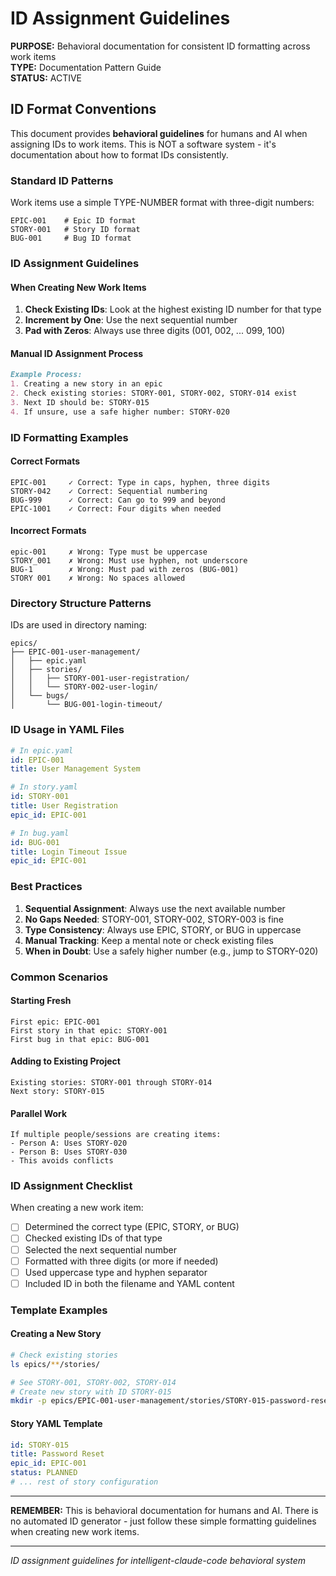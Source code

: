 # ID Assignment Guidelines

**PURPOSE:** Behavioral documentation for consistent ID formatting across work items  
**TYPE:** Documentation Pattern Guide  
**STATUS:** ACTIVE

## ID Format Conventions

This document provides **behavioral guidelines** for humans and AI when assigning IDs to work items. This is NOT a software system - it's documentation about how to format IDs consistently.

### Standard ID Patterns

Work items use a simple TYPE-NUMBER format with three-digit numbers:

```
EPIC-001    # Epic ID format
STORY-001   # Story ID format  
BUG-001     # Bug ID format
```

### ID Assignment Guidelines

#### When Creating New Work Items

1. **Check Existing IDs**: Look at the highest existing ID number for that type
2. **Increment by One**: Use the next sequential number
3. **Pad with Zeros**: Always use three digits (001, 002, ... 099, 100)

#### Manual ID Assignment Process

```markdown
Example Process:
1. Creating a new story in an epic
2. Check existing stories: STORY-001, STORY-002, STORY-014 exist
3. Next ID should be: STORY-015
4. If unsure, use a safe higher number: STORY-020
```

### ID Formatting Examples

#### Correct Formats
```
EPIC-001     ✓ Correct: Type in caps, hyphen, three digits
STORY-042    ✓ Correct: Sequential numbering
BUG-999      ✓ Correct: Can go to 999 and beyond
EPIC-1001    ✓ Correct: Four digits when needed
```

#### Incorrect Formats
```
epic-001     ✗ Wrong: Type must be uppercase
STORY_001    ✗ Wrong: Must use hyphen, not underscore
BUG-1        ✗ Wrong: Must pad with zeros (BUG-001)
STORY 001    ✗ Wrong: No spaces allowed
```

### Directory Structure Patterns

IDs are used in directory naming:

```
epics/
├── EPIC-001-user-management/
│   ├── epic.yaml
│   ├── stories/
│   │   ├── STORY-001-user-registration/
│   │   └── STORY-002-user-login/
│   └── bugs/
│       └── BUG-001-login-timeout/
```

### ID Usage in YAML Files

```yaml
# In epic.yaml
id: EPIC-001
title: User Management System

# In story.yaml
id: STORY-001
title: User Registration
epic_id: EPIC-001

# In bug.yaml
id: BUG-001
title: Login Timeout Issue
epic_id: EPIC-001
```

### Best Practices

1. **Sequential Assignment**: Always use the next available number
2. **No Gaps Needed**: STORY-001, STORY-002, STORY-003 is fine
3. **Type Consistency**: Always use EPIC, STORY, or BUG in uppercase
4. **Manual Tracking**: Keep a mental note or check existing files
5. **When in Doubt**: Use a safely higher number (e.g., jump to STORY-020)

### Common Scenarios

#### Starting Fresh
```
First epic: EPIC-001
First story in that epic: STORY-001
First bug in that epic: BUG-001
```

#### Adding to Existing Project
```
Existing stories: STORY-001 through STORY-014
Next story: STORY-015
```

#### Parallel Work
```
If multiple people/sessions are creating items:
- Person A: Uses STORY-020
- Person B: Uses STORY-030
- This avoids conflicts
```

### ID Assignment Checklist

When creating a new work item:

- [ ] Determined the correct type (EPIC, STORY, or BUG)
- [ ] Checked existing IDs of that type
- [ ] Selected the next sequential number
- [ ] Formatted with three digits (or more if needed)
- [ ] Used uppercase type and hyphen separator
- [ ] Included ID in both the filename and YAML content

### Template Examples

#### Creating a New Story
```bash
# Check existing stories
ls epics/**/stories/

# See STORY-001, STORY-002, STORY-014
# Create new story with ID STORY-015
mkdir -p epics/EPIC-001-user-management/stories/STORY-015-password-reset/
```

#### Story YAML Template
```yaml
id: STORY-015
title: Password Reset
epic_id: EPIC-001
status: PLANNED
# ... rest of story configuration
```

---

**REMEMBER:** This is behavioral documentation for humans and AI. There is no automated ID generator - just follow these simple formatting guidelines when creating new work items.

---
*ID assignment guidelines for intelligent-claude-code behavioral system*